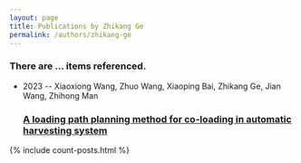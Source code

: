 ```yaml
---
layout: page
title: Publications by Zhikang Ge
permalink: /authors/zhikang-ge
---
```


<h3 id="number-posts">There are ... items referenced.</h3>
<ul class="post-list">
<li><span class='post-meta'>2023 -- Xiaoxiong Wang, Zhuo Wang, Xiaoping Bai, Zhikang Ge, Jian Wang, Zhihong Man</span><h3><a class='post-link' href="{{ site.baseurl }}/a-loading-path-planning-method-for-co-loading-in-automatic-harvesting-system">A loading path planning method for co-loading in automatic harvesting system</a></h3></li>

</ul>
{% include count-posts.html %}
